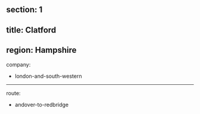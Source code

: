 ﻿section: 1
----
title: Clatford
----
region: Hampshire
----
company:
- london-and-south-western
----
route:
- andover-to-redbridge
